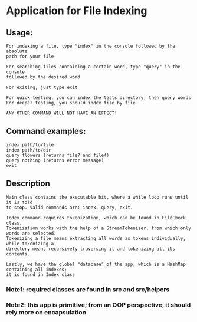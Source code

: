 # Application for File Indexing

## Usage:
    For indexing a file, type "index" in the console followed by the absolute
    path for your file

    For searching files containing a certain word, type "query" in the console
    followed by the desired word

    For exiting, just type exit

    For quick testing, you can index the tests directory, then query words
    For deeper testing, you should index file by file

    ANY OTHER COMMAND WILL NOT HAVE AN EFFECT!

## Command examples:
    index path/to/file
    index path/to/dir
    query flowers (returns file7 and file4)
    query nothing (returns error message)
    exit

##  Description
    Main class contains the executable bit, where a while loop runs until it is told
    to stop. Valid commands are: index, query, exit. 
    
    Index command requires tokenization, which can be found in FileCheck class.
    Tokenization works with the help of a StreamTokenizer, from which only words are selected.
    Tokenizing a file means extracting all words as tokens individually, while tokenizing a
    directory means recursively traversing it and tokenizing all its contents.
    
    Lastly, we have the global "database" of the app, which is a HashMap containing all indexes;
    it is found in Index class

### Note1: required classes are found in src and src/helpers
### Note2: this app is primitive; from an OOP perspective, it should rely more on encapsulation
